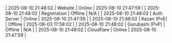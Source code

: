 | 2025-08-10 21:48:02 | Website | Online | 2025-08-10 21:47:59 |
| 2025-08-10 21:48:02 | Registration | Offline | N/A |
| 2025-08-10 21:48:02 | Auth Server | Online | 2025-08-10 21:47:59 |
| 2025-08-10 21:48:02 | Kezan (PvE) | Offline | 2025-08-03 17:58:02 |
| 2025-08-10 21:48:02 | Gurubashi (PvP) | Offline | N/A |
| 2025-08-10 21:48:02 | Cloudflare | Online | 2025-08-10 21:47:59 |
